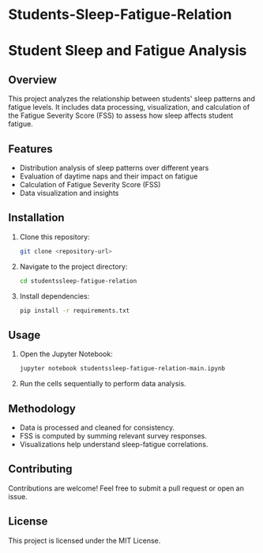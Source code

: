 # Students-Sleep-Fatigue-Relation
# Student Sleep and Fatigue Analysis

## Overview
This project analyzes the relationship between students' sleep patterns and fatigue levels. It includes data processing, visualization, and calculation of the Fatigue Severity Score (FSS) to assess how sleep affects student fatigue.

## Features
- Distribution analysis of sleep patterns over different years
- Evaluation of daytime naps and their impact on fatigue
- Calculation of Fatigue Severity Score (FSS)
- Data visualization and insights

## Installation
1. Clone this repository:
   ```bash
   git clone <repository-url>
   ```
2. Navigate to the project directory:
   ```bash
   cd studentssleep-fatigue-relation
   ```
3. Install dependencies:
   ```bash
   pip install -r requirements.txt
   ```

## Usage
1. Open the Jupyter Notebook:
   ```bash
   jupyter notebook studentssleep-fatigue-relation-main.ipynb
   ```
2. Run the cells sequentially to perform data analysis.

## Methodology
- Data is processed and cleaned for consistency.
- FSS is computed by summing relevant survey responses.
- Visualizations help understand sleep-fatigue correlations.

## Contributing
Contributions are welcome! Feel free to submit a pull request or open an issue.

## License
This project is licensed under the MIT License.
